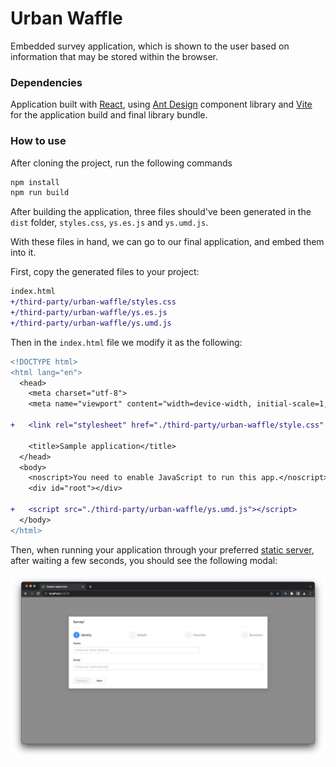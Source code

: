 # Urban Waffle

Embedded survey application, which is shown to the user based on information that may be stored within the browser.

### Dependencies

Application built with [React](https://reactjs.org), using [Ant Design](https://ant.design) component library and [Vite](https://vitejs.dev) for the application build and final library bundle.

### How to use

After cloning the project, run the following commands

```bash
npm install
npm run build
```

After building the application, three files should've been generated in the `dist` folder, `styles.css`, `ys.es.js` and `ys.umd.js`.

With these files in hand, we can go to our final application, and embed them into it.

First, copy the generated files to your project:

```diff
index.html
+/third-party/urban-waffle/styles.css
+/third-party/urban-waffle/ys.es.js
+/third-party/urban-waffle/ys.umd.js
```

Then in the `index.html` file we modify it as the following:

```diff
<!DOCTYPE html>
<html lang="en">
  <head>
    <meta charset="utf-8">
    <meta name="viewport" content="width=device-width, initial-scale=1, shrink-to-fit=no">

+   <link rel="stylesheet" href="./third-party/urban-waffle/style.css" />

    <title>Sample application</title>
  </head>
  <body>
    <noscript>You need to enable JavaScript to run this app.</noscript>
    <div id="root"></div>

+   <script src="./third-party/urban-waffle/ys.umd.js"></script>
  </body>
</html>
```

Then, when running your application through your preferred [static server](https://www.npmjs.com/package/serve), after waiting a few seconds, you should see the following modal:

![Survey preview](./docs/preview.png)
